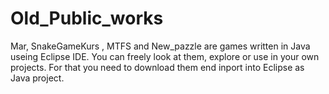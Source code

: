 # Old_Public_works
Mar, SnakeGameKurs , MTFS and New_pazzle are games written in Java useing Eclipse IDE.
You can freely look at them, explore or use in your own projects.
For that you need to download them end inport into Eclipse as Java project. 
